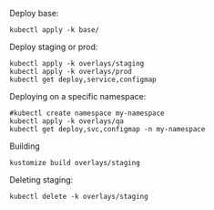 Deploy base:
```
kubectl apply -k base/
```

Deploy staging or prod:
```
kubectl apply -k overlays/staging
kubectl apply -k overlays/prod
kubectl get deploy,service,configmap
```

Deploying on a specific namespace:
```
#kubectl create namespace my-namespace
kubectl apply -k overlays/qa
kubectl get deploy,svc,configmap -n my-namespace
```

Building
```
kustomize build overlays/staging
```


Deleting staging:
```
kubectl delete -k overlays/staging
```
